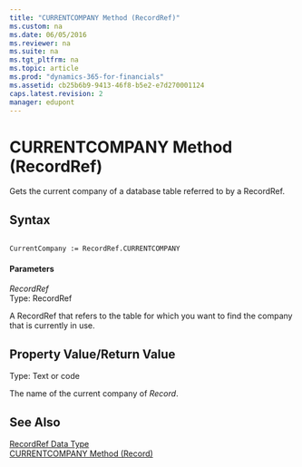 ```yaml
---
title: "CURRENTCOMPANY Method (RecordRef)"
ms.custom: na
ms.date: 06/05/2016
ms.reviewer: na
ms.suite: na
ms.tgt_pltfrm: na
ms.topic: article
ms.prod: "dynamics-365-for-financials"
ms.assetid: cb25b6b9-9413-46f8-b5e2-e7d270001124
caps.latest.revision: 2
manager: edupont
---
```

# CURRENTCOMPANY Method (RecordRef)
Gets the current company of a database table referred to by a RecordRef.  
  
## Syntax  
  
```  
  
CurrentCompany := RecordRef.CURRENTCOMPANY  
```  
  
#### Parameters  
 *RecordRef*  
 Type: RecordRef  
  
 A RecordRef that refers to the table for which you want to find the company that is currently in use.  
  
## Property Value/Return Value  
 Type: Text or code  
  
 The name of the current company of *Record*.  
  
## See Also  
 [RecordRef Data Type](../datatypes/devenv-RecordRef-Data-Type.md)   
 [CURRENTCOMPANY Method \(Record\)](devenv-CURRENTCOMPANY-Method-Record.md)